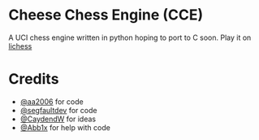# Cheese Chess Engine (CCE)
A UCI chess engine written in python hoping to port to C soon. Play it on [lichess](https://lichess.org/@/Cheese_Chess_Engine)

# Credits
- [@aa2006](https://github.com/aa2006) for code
- [@segfaultdev](https://github.com/segfaultdev) for code
- [@CaydendW](https://github.com/CaydendW) for ideas
- [@Abb1x](https://github.com/Abb1x) for help with code